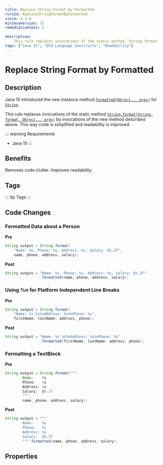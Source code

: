 ```yaml
---
title: Replace String Format by Formatted
ruleId: ReplaceStringFormatByFormatted
since: 4.3.0
minJavaVersion: 15
remediationCost: 2
    
description:
    This rule replaces invocations of the static method `String.format` by invocations of the instance method `String.formatted`.
tags: ["Java 15", "Old Language Constructs", "Readability"]
---
```


# Replace String Format by Formatted

## Description

Java 15 introduced the new instance method [`formatted​(Object... args)`](https://docs.oracle.com/en/java/javase/15/docs/api/java.base/java/lang/String.html#formatted(java.lang.Object...)) for [`String`](https://docs.oracle.com/en/java/javase/15/docs/api/java.base/java/lang/String.html).

This rule replaces invocations of the static method [`String.format​(String format, Object... args)`](https://docs.oracle.com/en/java/javase/15/docs/api/java.base/java/lang/String.html#format(java.lang.String,java.lang.Object...)) by invocations of the new method described above. This way code is simplified and readability is improved.

::: warning Requirements
* Java 15
:::

## Benefits

Removes code clutter. Improves readability.

## Tags

::: tip Tags
<TagLinks />
:::

## Code Changes

### Formatted Data about a Person

__Pre__
```java
String output = String.format(
    "Name: %s, Phone: %s, Address: %s, Salary: $%.2f",
    name, phone, address, salary);
```

__Post__
```java
String output = "Name: %s, Phone: %s, Address: %s, Salary: $%.2f"
                .formatted(name, phone, address, salary);
```

### Using %n for Platform Independent Line Breaks

__Pre__
```java
String output = String.format(
    "Name: %s %s%nAddress: %s%nPhone: %s",
    firstName, lastName, address, phone);
```

__Post__
```java
String output = "Name: %s %s%nAddress: %s%nPhone: %s"
                .formatted(firstName, lastName, address, phone);
```

### Formatting a TextBlock

__Pre__
```java
String output = String.format("""
		Name:    %s
		Phone:   %s
		Address: %s
		Salary:  $%.2f
		""", 
        name, phone, address, salary);
```

__Post__
```java
String output = """
		Name:    %s
		Phone:   %s
		Address: %s
		Salary:  $%.2f
		""".formatted(name, phone, address, salary);
```

<VersionNotice />

## Properties

<RuleProperties />
